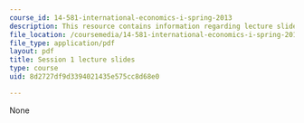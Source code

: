 ```yaml
---
course_id: 14-581-international-economics-i-spring-2013
description: This resource contains information regarding lecture slide 1.
file_location: /coursemedia/14-581-international-economics-i-spring-2013/8d2727df9d3394021435e575cc8d68e0_MIT14_581S13_Lecslides1.pdf
file_type: application/pdf
layout: pdf
title: Session 1 lecture slides
type: course
uid: 8d2727df9d3394021435e575cc8d68e0

---
```

None